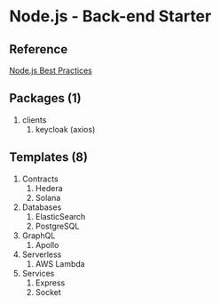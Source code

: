# Node.js - Back-end Starter

## Reference

[Node.js Best Practices](https://github.com/goldbergyoni/nodebestpractices)

## Packages (1)

1. clients
   1. keycloak (axios)

## Templates (8)

1. Contracts
   1. Hedera
   2. Solana
2. Databases
   1. ElasticSearch
   2. PostgreSQL
3. GraphQL
   1. Apollo
4. Serverless
   1. AWS Lambda
5. Services
   1. Express
   2. Socket
